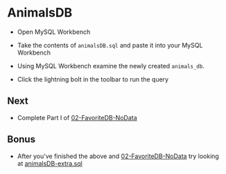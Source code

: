 # AnimalsDB

- Open MySQL Workbench

- Take the contents of `animalsDB.sql` and paste it into your MySQL Workbench

- Using MySQL Workbench examine the newly created `animals_db`.

- Click the lightning bolt in the toolbar to run the query

## Next

- Complete Part I of [02-FavoriteDB-NoData](02-FavoriteDB-NoData)

## Bonus

- After you've finished the above and [02-FavoriteDB-NoData](02-FavoriteDB-NoData) try looking at [animalsDB-extra.sql](./animalsDB-extra.sql)
